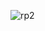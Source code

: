 ![rp2](https://cloud.githubusercontent.com/assets/28270501/26272446/368fb096-3ce6-11e7-9aaa-3fd3fab7ccf1.png)
